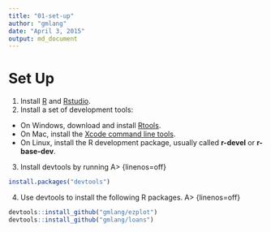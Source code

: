 ```yaml
---
title: "01-set-up"
author: "gmlang"
date: "April 3, 2015"
output: md_document
---
```


# Set Up

1. Install [R](http://www.r-project.org) and [Rstudio](http://www.rstudio.com/products/rstudio/download/).
2. Install a set of development tools:
* On Windows, download and install [Rtools](http://cran.r-project.org/bin/windows/Rtools/). 
* On Mac, install the [Xcode command line tools](https://developer.apple.com/downloads). 
* On Linux, install the R development package, usually called **r-devel** or **r-base-dev**.
3. Install devtools by running 
A> {linenos=off}
```r
install.packages("devtools")
```

4. Use devtools to install the following R packages.
A> {linenos=off}
```r
devtools::install_github("gmlang/ezplot")
devtools::install_github("gmlang/loans")
```
